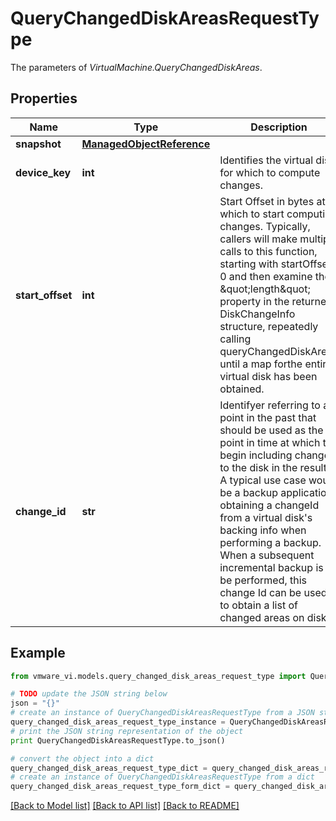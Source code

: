 # QueryChangedDiskAreasRequestType

The parameters of *VirtualMachine.QueryChangedDiskAreas*. 

## Properties
Name | Type | Description | Notes
------------ | ------------- | ------------- | -------------
**snapshot** | [**ManagedObjectReference**](ManagedObjectReference.md) |  | [optional] 
**device_key** | **int** | Identifies the virtual disk for which to compute changes.  | 
**start_offset** | **int** | Start Offset in bytes at which to start computing changes. Typically, callers will make multiple calls to this function, starting with startOffset 0 and then examine the \&quot;length\&quot; property in the returned DiskChangeInfo structure, repeatedly calling queryChangedDiskAreas until a map forthe entire virtual disk has been obtained.  | 
**change_id** | **str** | Identifyer referring to a point in the past that should be used as the point in time at which to begin including changes to the disk in the result. A typical use case would be a backup application obtaining a changeId from a virtual disk&#39;s backing info when performing a backup. When a subsequent incremental backup is to be performed, this change Id can be used to obtain a list of changed areas on disk.  | 

## Example

```python
from vmware_vi.models.query_changed_disk_areas_request_type import QueryChangedDiskAreasRequestType

# TODO update the JSON string below
json = "{}"
# create an instance of QueryChangedDiskAreasRequestType from a JSON string
query_changed_disk_areas_request_type_instance = QueryChangedDiskAreasRequestType.from_json(json)
# print the JSON string representation of the object
print QueryChangedDiskAreasRequestType.to_json()

# convert the object into a dict
query_changed_disk_areas_request_type_dict = query_changed_disk_areas_request_type_instance.to_dict()
# create an instance of QueryChangedDiskAreasRequestType from a dict
query_changed_disk_areas_request_type_form_dict = query_changed_disk_areas_request_type.from_dict(query_changed_disk_areas_request_type_dict)
```
[[Back to Model list]](../README.md#documentation-for-models) [[Back to API list]](../README.md#documentation-for-api-endpoints) [[Back to README]](../README.md)


